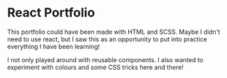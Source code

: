 # React Portfolio

This portfolio could have been made with HTML and SCSS. Maybe I didn't need to use react, but I saw this as an opportunity to put into practice everything I have been learning!

I not only played around with reusable components. I also wanted to experiment with colours and some CSS tricks here and there! 

